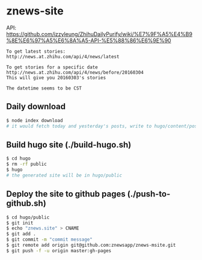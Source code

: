 # znews-site

API: https://github.com/izzyleung/ZhihuDailyPurify/wiki/%E7%9F%A5%E4%B9%8E%E6%97%A5%E6%8A%A5-API-%E5%88%86%E6%9E%90

```
To get latest stories:
http://news.at.zhihu.com/api/4/news/latest

To get stories for a specific date
http://news.at.zhihu.com/api/4/news/before/20160304
This will give you 20160303's stories

The datetime seems to be CST
```

## Daily download

```bash
$ node index download
# it would fetch today and yesterday's posts, write to hugo/content/post
```

## Build hugo site (./build-hugo.sh)

```bash
$ cd hugo
$ rm -rf public
$ hugo
# the generated site will be in hugo/public
```

## Deploy the site to github pages (./push-to-github.sh)

```bash
$ cd hugo/public
$ git init
$ echo "znews.site" > CNAME
$ git add .
$ git commit -m "commit message"
$ git remote add origin git@github.com:znewsapp/znews-msite.git
$ git push -f -u origin master:gh-pages
```
